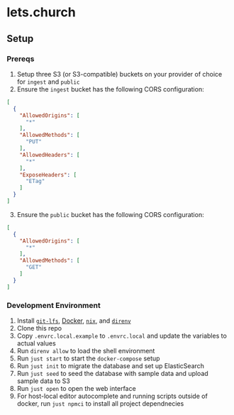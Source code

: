 # lets.church

## Setup

### Prereqs

1. Setup three S3 (or S3-compatible) buckets on your provider of choice for
   `ingest` and `public`
2. Ensure the `ingest` bucket has the following CORS configuration:
```json
[
  {
    "AllowedOrigins": [
      "*"
    ],
    "AllowedMethods": [
      "PUT"
    ],
    "AllowedHeaders": [
      "*"
    ],
    "ExposeHeaders": [
      "ETag"
    ]
  }
]
```
3. Ensure the `public` bucket has the following CORS configuration:
```json
[
  {
    "AllowedOrigins": [
      "*"
    ],
    "AllowedMethods": [
      "GET"
    ]
  }
]
```

### Development Environment

1. Install [`git-lfs`], [Docker](https://www.docker.com/products/docker-desktop/), [`nix`], and [`direnv`]
1. Clone this repo
1. Copy `.envrc.local.example` to `.envrc.local` and update the variables to actual values
1. Run `direnv allow` to load the shell environment
1. Run `just start` to start the `docker-compose` setup
1. Run `just init` to migrate the database and set up ElasticSearch
1. Run `just seed` to seed the database with sample data and upload sample data to S3
1. Run `just open` to open the web interface
1. For host-local editor autocomplete and running scripts outside of docker, run `just npmci` to install all project dependnecies

[Docker]: https://www.docker.com/products/docker-desktop/
[`direnv`]: https://direnv.net/
[`git-lfs`]: https://git-lfs.github.com/
[`nix`]: https://nixos.org/download.html
